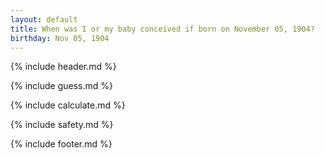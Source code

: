 ```yaml
---
layout: default
title: When was I or my baby conceived if born on November 05, 1904?
birthday: Nov 05, 1904
---
```


{% include header.md %}

{% include guess.md %}

{% include calculate.md %}

{% include safety.md %}

{% include footer.md %}



